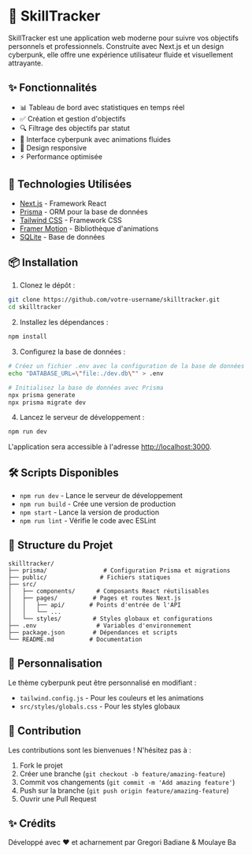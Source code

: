 # 🎯 SkillTracker

SkillTracker est une application web moderne pour suivre vos objectifs personnels et professionnels. Construite avec Next.js et un design cyberpunk, elle offre une expérience utilisateur fluide et visuellement attrayante.

## ✨ Fonctionnalités

- 📊 Tableau de bord avec statistiques en temps réel
- ✅ Création et gestion d'objectifs
- 🔍 Filtrage des objectifs par statut
- 🎨 Interface cyberpunk avec animations fluides
- 📱 Design responsive
- ⚡ Performance optimisée

## 🚀 Technologies Utilisées

- [Next.js](https://nextjs.org/) - Framework React
- [Prisma](https://www.prisma.io/) - ORM pour la base de données
- [Tailwind CSS](https://tailwindcss.com/) - Framework CSS
- [Framer Motion](https://www.framer.com/motion/) - Bibliothèque d'animations
- [SQLite](https://www.sqlite.org/) - Base de données

## 📦 Installation

1. Clonez le dépôt :
```bash
git clone https://github.com/votre-username/skilltracker.git
cd skilltracker
```

2. Installez les dépendances :
```bash
npm install
```

3. Configurez la base de données :
```bash
# Créez un fichier .env avec la configuration de la base de données
echo "DATABASE_URL=\"file:./dev.db\"" > .env

# Initialisez la base de données avec Prisma
npx prisma generate
npx prisma migrate dev
```

4. Lancez le serveur de développement :
```bash
npm run dev
```

L'application sera accessible à l'adresse [http://localhost:3000](http://localhost:3000).

## 🛠️ Scripts Disponibles

- `npm run dev` - Lance le serveur de développement
- `npm run build` - Crée une version de production
- `npm start` - Lance la version de production
- `npm run lint` - Vérifie le code avec ESLint

## 📝 Structure du Projet

```
skilltracker/
├── prisma/                # Configuration Prisma et migrations
├── public/               # Fichiers statiques
├── src/
│   ├── components/      # Composants React réutilisables
│   ├── pages/          # Pages et routes Next.js
│   │   ├── api/       # Points d'entrée de l'API
│   │   └── ...
│   └── styles/         # Styles globaux et configurations
├── .env                 # Variables d'environnement
├── package.json        # Dépendances et scripts
└── README.md          # Documentation
```

## 🎨 Personnalisation

Le thème cyberpunk peut être personnalisé en modifiant :
- `tailwind.config.js` - Pour les couleurs et les animations
- `src/styles/globals.css` - Pour les styles globaux

## 🤝 Contribution

Les contributions sont les bienvenues ! N'hésitez pas à :
1. Fork le projet
2. Créer une branche (`git checkout -b feature/amazing-feature`)
3. Commit vos changements (`git commit -m 'Add amazing feature'`)
4. Push sur la branche (`git push origin feature/amazing-feature`)
5. Ouvrir une Pull Request


## ✨ Crédits

Développé avec ❤️ et acharnement par Gregori Badiane & Moulaye Ba
